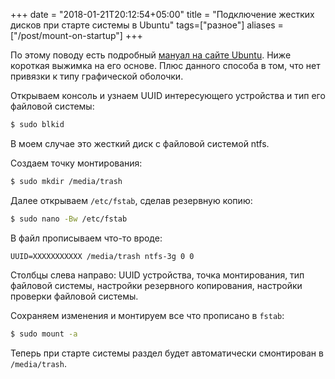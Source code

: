 +++
date = "2018-01-21T20:12:54+05:00"
title = "Подключение жестких дисков при старте системы в Ubuntu"
tags=["разное"]
aliases = ["/post/mount-on-startup"]
+++

По этому поводу есть подробный [мануал на сайте Ubuntu](https://help.ubuntu.com/community/Fstab). Ниже короткая выжимка на его основе. Плюс данного способа в том, что нет привязки к типу графической оболочки.

Открываем консоль и узнаем UUID интересующего устройства и тип его файловой системы:

```bash
$ sudo blkid
```

В моем случае это жесткий диск с файловой системой ntfs.

Создаем точку монтирования:

```bash
$ sudo mkdir /media/trash
```

Далее открываем `/etc/fstab`, сделав резервную копию:

```bash
$ sudo nano -Bw /etc/fstab
```

В файл прописываем что-то вроде:

```
UUID=XXXXXXXXXXX /media/trash ntfs-3g 0 0
```

Столбцы слева направо: UUID устройства, точка монтирования, тип файловой системы, настройки резервного копирования, настройки проверки файловой системы.

Сохраняем изменения и монтируем все что прописано в `fstab`:

```bash
$ sudo mount -a
```

Теперь при старте системы раздел будет автоматически смонтирован в `/media/trash`.